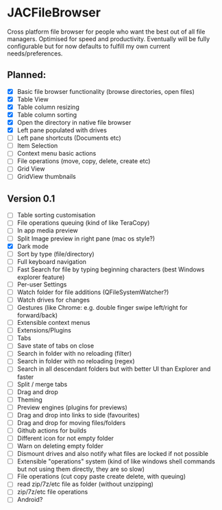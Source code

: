 # JACFileBrowser

Cross platform file browser for people who want the best out of all file managers.
Optimised for speed and productivity.
Eventually will be fully configurable but for now defaults to fulfill my own current needs/preferences.

## Planned:
- [x] Basic file browser functionality (browse directories, open files)
- [x] Table View
- [x] Table column resizing 
- [x] Table column sorting
- [x] Open the directory in native file browser
- [x] Left pane populated with drives
- [ ] Left pane shortcuts (Documents etc)
- [ ] Item Selection
- [ ] Context menu basic actions
- [ ] File operations (move, copy, delete, create etc) 
- [ ] Grid View
- [ ] GridView thumbnails
## Version 0.1
- [ ] Table sorting customisation 
- [ ] File operations queuing (kind of like TeraCopy)
- [ ] In app media preview
- [ ] Split Image preview in right pane (mac os style?)
- [x] Dark mode
- [ ] Sort by type (file/directory)
- [ ] Full keyboard navigation
- [ ] Fast Search for file by typing beginning characters (best Windows explorer feature)
- [ ] Per-user Settings
- [ ] Watch folder for file additions (QFileSystemWatcher?)
- [ ] Watch drives for changes
- [ ] Gestures (like Chrome: e.g. double finger swipe left/right for forward/back)
- [ ] Extensible context menus
- [ ] Extensions/Plugins
- [ ] Tabs
- [ ] Save state of tabs on close
- [ ] Search in folder with no reloading (filter)
- [ ] Search in folder with no reloading (regex)
- [ ] Search in all descendant folders but with better UI than Explorer and faster 
- [ ] Split / merge tabs
- [ ] Drag and drop
- [ ] Theming
- [ ] Preview engines (plugins for previews)
- [ ] Drag and drop into links to side (favourites)
- [ ] Drag and drop for moving files/folders
- [ ] Github actions for builds
- [ ] Different icon for not empty folder 
- [ ] Warn on deleting empty folder
- [ ] Dismount drives and also notify what files are locked if not possible
- [ ] Extensible "operations" system (kind of like windows shell commands but not using them directly, they are so slow)
- [ ] File operations (cut copy paste create delete, with queuing)
- [ ] read zip/7z/etc file as folder (without unzipping)
- [ ] zip/7z/etc file operations
- [ ] Android?
